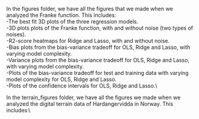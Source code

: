 In the figures folder, we have all the figures that we made when we analyzed the Franke function. This includes:\
  -The best fit 3D plots of the three regression models.\
  -3D plots plots of the Franke function, with and without noise (two types of noises).\
  -R2-score heatmaps for Ridge and Lasso, with and without noise.\
  -Bias plots from the bias-variance tradeoff for OLS, Ridge and Lasso, with varying model complexity.\
  -Variance plots from the bias-variance tradeoff for OLS, Ridge and Lasso, with varying model complexity.\
  -Plots of the bias-variance tradeoff for test and training data with varying model complexity for OLS, Ridge and Lasso.\
  -Plots of the confidence intervals for OLS, Ridge and Lasso.\

In the terrain_figures folder, we have all the figures we made when we analyzed the digital terrain data of Hardangervidda in Norway. This includes:\

